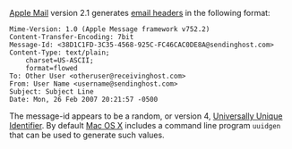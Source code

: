 [Apple Mail](Apple_Mail "wikilink") version 2.1 generates [email
headers](Email_Headers "wikilink") in the following format:

    Mime-Version: 1.0 (Apple Message framework v752.2)
    Content-Transfer-Encoding: 7bit
    Message-Id: <38D1C1FD-3C35-4568-925C-FC46CAC0DE8A@sendinghost.com>
    Content-Type: text/plain;
        charset=US-ASCII;
        format=flowed
    To: Other User <otheruser@receivinghost.com>
    From: User Name <username@sendinghost.com>
    Subject: Subject Line
    Date: Mon, 26 Feb 2007 20:21:57 -0500

The message-id appears to be a random, or version 4, [Universally Unique
Identifier](Universally_Unique_Identifier "wikilink"). By default [Mac
OS X](Mac_OS_X "wikilink") includes a command line program `uuidgen`
that can be used to generate such values.